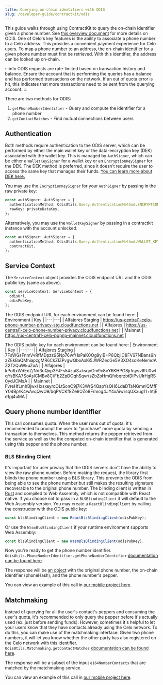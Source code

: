 ```yaml
---
title: Querying on-chain identifiers with ODIS
slug: /developer-guide/contractkit/odis
---
```


This guide walks through using ContractKit to query the on-chain identifier given a phone number. See [this overview document](../../celo-codebase/protocol/identity/phone-number-privacy.md) for more details on ODIS. One of Celo's key features is the ability to associate a phone number to a Celo address. This provides a convenient payment experience for Celo users. To map a phone number to an address, the on-chain identifier for a given phone number must first be retrieved. With this identifier, the address can be looked up on-chain.

:::info
ODIS requests are rate-limited based on transaction history and balance. Ensure the account that is performing the queries has a balance and has performed transactions on the network. If an out of quota error is hit, this indicates that more transactions need to be sent from the querying account.
:::

There are two methods for ODIS:

1. `getPhoneNumberIdentifier` - Query and compute the identifier for a phone number
2. `getContactMatches` - Find mutual connections between users

## Authentication

Both methods require authentication to the ODIS server, which can be performed by either the main wallet key or the data-encryption key (DEK) associated with the wallet key. This is managed by `AuthSigner`, which can be either a `WalletKeySigner` for a wallet key or an `EncryptionKeySigner` for the DEK. The DEK method is preferred, since it doesn't require the user to access the same key that manages their funds. [You can learn more about DEK here.](./data-encryption-key.md)

You may use the `EncryptionKeySigner` for your `AuthSigner` by passing in the raw private key:

```ts
const authSigner: AuthSigner = {
  authenticationMethod: OdisUtils.Query.AuthenticationMethod.ENCRYPTION_KEY,
  rawKey: privateDataKey,
};
```

Alternatively, you may use the `WalletKeySigner` by passing in a contractkit instance with the account unlocked:

```ts
const authSigner: AuthSigner = {
  authenticationMethod: OdisUtils.Query.AuthenticationMethod.WALLET_KEY,
  contractKit,
};
```

## Service Context

The `ServiceContext` object provides the ODIS endpoint URL and the ODIS public key (same as above).

```ts
const serviceContext: ServiceContext = {
  odisUrl,
  odisPubKey,
};
```

The ODIS endpoint URL for each environment can be found here:
| Environment | Key |
|---|---|
| Alfajores Staging | https://us-central1-celo-phone-number-privacy-stg.cloudfunctions.net |
| Alfajores | https://us-central1-celo-phone-number-privacy.cloudfunctions.net |
| Mainnet | https://us-central1-celo-pgpnp-mainnet.cloudfunctions.net |

The ODIS public key for each environment can be found here:
| Environment | Key |
|---|---|
| Alfajores Staging | 7FsWGsFnmVvRfMDpzz95Np76wf/1sPaK0Og9yiB+P8QbjiC8FV67NBans9hzZEkBaQMhiapzgMR6CkZIZPvgwQboAxl65JWRZecGe5V3XO4sdKeNemdAZ2TzQuWkuZoA |
| Alfajores | kPoRxWdEdZ/Nd3uQnp3FJFs54zuiS+ksqvOm9x8vY6KHPG8jrfqysvIRU0wtqYsBKA7SoAsICMBv8C/Fb2ZpDOqhSqvr/sZbZoHmQfvbqrzbtDIPvUIrHgRS0ydJCMsA |
| Mainnet | FvreHfLmhBjwxHxsxeyrcOLtSonC9j7K3WrS4QapYsQH6LdaDTaNGmnlQMfFY04Bp/K4wAvqQwO9/bqPVCKf8Ze8OZo8Frmog4JY4xAiwrsqOXxug11+htjEe1pj4uMA |

## Query phone number identifier

This call consumes quota. When the user runs out of quota, it's recommended to prompt the user to "purchase" more quota by sending a transaction to themselves. This method returns the pepper retrieved from the service as well as the the computed on-chain identifier that is generated using this pepper and the phone number.

### BLS Blinding Client

It's important for user privacy that the ODIS servers don't have the ability to view the raw phone number. Before making the request, the library first blinds the phone number using a BLS library. This prevents the ODIS from being able to see the phone number but still makes the resulting signature recoverable to the original phone number. The blinding client is written in [Rust](https://github.com/celo-org/celo-threshold-bls-rs) and compiled to Web Assembly, which is not compatible with React native. If you choose not to pass in a `BLSBlindingClient` it will default to the Web Assembly version. You may create a `ReactBlindingClient` by calling the constructor with the ODIS public key:

```ts
const blsBlindingClient = new ReactBlsBlindingClient(odisPubKey);
```

Or use the `WasmBlsBlindingClient` if your runtime environment supports Web Assembly:

```ts
const blsBlindingClient = new WasmBlsBlindingClient(odisPubKey);
```

Now you're ready to get the phone number identifier. `OdisUtils.PhoneNumberIdentifier.getPhoneNumberIdentifier` [documentation can be found here](https://github.com/celo-org/celo-monorepo/blob/master/packages/sdk/identity/src/odis/phone-number-identifier.ts#L36).

The response will be [an object](https://github.com/celo-org/celo-monorepo/blob/master/packages/sdk/identity/src/odis/phone-number-identifier.ts#L26) with the original phone number, the on-chain identifier (phoneHash), and the phone number's pepper.

You can view an example of this call in [our mobile project here](https://github.com/celo-org/wallet/blob/master/packages/mobile/src/identity/privateHashing.ts).

## Matchmaking

Instead of querying for all the user's contact's peppers and consuming the user's quota, it's recommended to only query the pepper before it's actually used (ex. just before sending funds). However, sometimes it's helpful to let your users know that they have contacts already using the Celo network. To do this, you can make use of the matchmaking interface. Given two phone numbers, it will let you know whether the other party has also registered on the Celo network with this identifier. `OdisUtils.Matchmaking.getContactMatches` [documentation can be found here](https://github.com/celo-org/celo-monorepo/blob/master/packages/sdk/identity/src/odis/matchmaking.ts#L19).

The response will be a subset of the input `e164NumberContacts` that are matched by the matchmaking service.

You can view an example of this call in [our mobile project here](https://github.com/celo-org/wallet/blob/master/packages/mobile/src/identity/matchmaking.ts).
